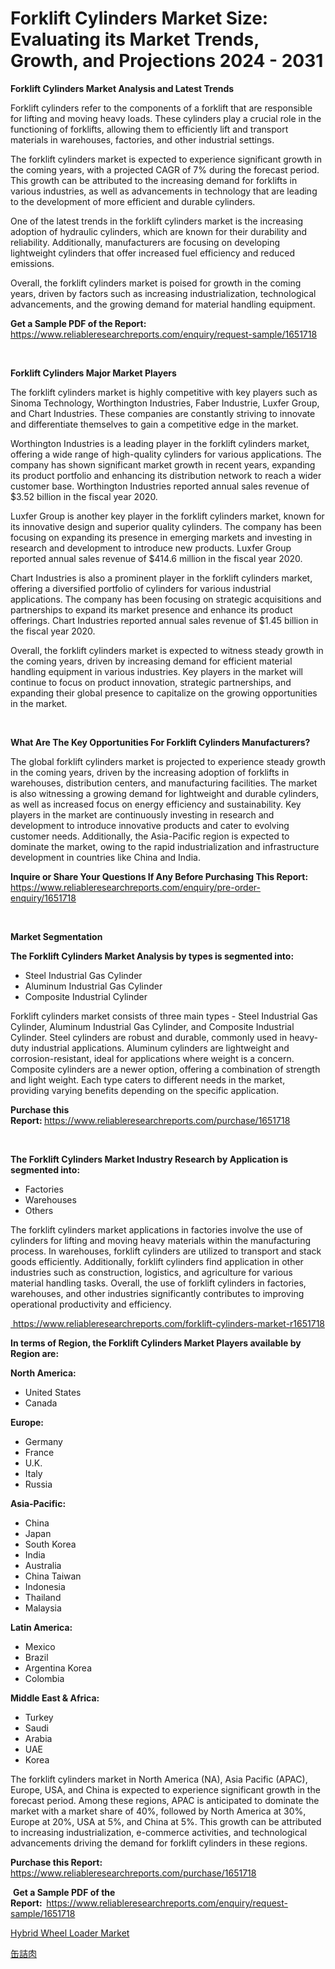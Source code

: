 <p><h1>Forklift Cylinders Market Size: Evaluating its Market Trends, Growth, and Projections 2024 - 2031</h1></p><p><strong>Forklift Cylinders Market Analysis and Latest Trends</strong></p>
<p><p>Forklift cylinders refer to the components of a forklift that are responsible for lifting and moving heavy loads. These cylinders play a crucial role in the functioning of forklifts, allowing them to efficiently lift and transport materials in warehouses, factories, and other industrial settings.</p><p>The forklift cylinders market is expected to experience significant growth in the coming years, with a projected CAGR of 7% during the forecast period. This growth can be attributed to the increasing demand for forklifts in various industries, as well as advancements in technology that are leading to the development of more efficient and durable cylinders.</p><p>One of the latest trends in the forklift cylinders market is the increasing adoption of hydraulic cylinders, which are known for their durability and reliability. Additionally, manufacturers are focusing on developing lightweight cylinders that offer increased fuel efficiency and reduced emissions.</p><p>Overall, the forklift cylinders market is poised for growth in the coming years, driven by factors such as increasing industrialization, technological advancements, and the growing demand for material handling equipment.</p></p>
<p><strong>Get a Sample PDF of the Report:&nbsp;</strong> <a href="https://www.reliableresearchreports.com/enquiry/request-sample/1651718">https://www.reliableresearchreports.com/enquiry/request-sample/1651718</a></p>
<p>&nbsp;</p>
<p><strong>Forklift Cylinders Major Market Players</strong></p>
<p><p>The forklift cylinders market is highly competitive with key players such as Sinoma Technology, Worthington Industries, Faber Industrie, Luxfer Group, and Chart Industries. These companies are constantly striving to innovate and differentiate themselves to gain a competitive edge in the market.</p><p>Worthington Industries is a leading player in the forklift cylinders market, offering a wide range of high-quality cylinders for various applications. The company has shown significant market growth in recent years, expanding its product portfolio and enhancing its distribution network to reach a wider customer base. Worthington Industries reported annual sales revenue of $3.52 billion in the fiscal year 2020.</p><p>Luxfer Group is another key player in the forklift cylinders market, known for its innovative design and superior quality cylinders. The company has been focusing on expanding its presence in emerging markets and investing in research and development to introduce new products. Luxfer Group reported annual sales revenue of $414.6 million in the fiscal year 2020.</p><p>Chart Industries is also a prominent player in the forklift cylinders market, offering a diversified portfolio of cylinders for various industrial applications. The company has been focusing on strategic acquisitions and partnerships to expand its market presence and enhance its product offerings. Chart Industries reported annual sales revenue of $1.45 billion in the fiscal year 2020.</p><p>Overall, the forklift cylinders market is expected to witness steady growth in the coming years, driven by increasing demand for efficient material handling equipment in various industries. Key players in the market will continue to focus on product innovation, strategic partnerships, and expanding their global presence to capitalize on the growing opportunities in the market.</p></p>
<p>&nbsp;</p>
<p><strong>What Are The Key Opportunities For Forklift Cylinders Manufacturers?</strong></p>
<p><p>The global forklift cylinders market is projected to experience steady growth in the coming years, driven by the increasing adoption of forklifts in warehouses, distribution centers, and manufacturing facilities. The market is also witnessing a growing demand for lightweight and durable cylinders, as well as increased focus on energy efficiency and sustainability. Key players in the market are continuously investing in research and development to introduce innovative products and cater to evolving customer needs. Additionally, the Asia-Pacific region is expected to dominate the market, owing to the rapid industrialization and infrastructure development in countries like China and India.</p></p>
<p><strong>Inquire or Share Your Questions If Any Before Purchasing This Report:</strong> <a href="https://www.reliableresearchreports.com/enquiry/pre-order-enquiry/1651718">https://www.reliableresearchreports.com/enquiry/pre-order-enquiry/1651718</a></p>
<p>&nbsp;</p>
<p><strong>Market Segmentation</strong></p>
<p><strong>The Forklift Cylinders Market Analysis by types is segmented into:</strong></p>
<p><ul><li>Steel Industrial Gas Cylinder</li><li>Aluminum Industrial Gas Cylinder</li><li>Composite Industrial Cylinder</li></ul></p>
<p><p>Forklift cylinders market consists of three main types - Steel Industrial Gas Cylinder, Aluminum Industrial Gas Cylinder, and Composite Industrial Cylinder. Steel cylinders are robust and durable, commonly used in heavy-duty industrial applications. Aluminum cylinders are lightweight and corrosion-resistant, ideal for applications where weight is a concern. Composite cylinders are a newer option, offering a combination of strength and light weight. Each type caters to different needs in the market, providing varying benefits depending on the specific application.</p></p>
<p><strong>Purchase this Report:&nbsp;</strong><a href="https://www.reliableresearchreports.com/purchase/1651718">https://www.reliableresearchreports.com/purchase/1651718</a></p>
<p>&nbsp;</p>
<p><strong>The Forklift Cylinders Market Industry Research by Application is segmented into:</strong></p>
<p><ul><li>Factories</li><li>Warehouses</li><li>Others</li></ul></p>
<p><p>The forklift cylinders market applications in factories involve the use of cylinders for lifting and moving heavy materials within the manufacturing process. In warehouses, forklift cylinders are utilized to transport and stack goods efficiently. Additionally, forklift cylinders find application in other industries such as construction, logistics, and agriculture for various material handling tasks. Overall, the use of forklift cylinders in factories, warehouses, and other industries significantly contributes to improving operational productivity and efficiency.</p></p>
<p><a href="https://www.reliableresearchreports.com/forklift-cylinders-market-r1651718">&nbsp;https://www.reliableresearchreports.com/forklift-cylinders-market-r1651718</a></p>
<p><strong>In terms of Region, the Forklift Cylinders Market Players available by Region are:</strong></p>
<p>
    <p> <strong> North America: </strong>
        <ul>
            <li>United States</li>
            <li>Canada</li>
        </ul>
        </p> 
    <p> <strong> Europe: </strong>
        <ul>
            <li>Germany</li>
            <li>France</li>
            <li>U.K.</li>
            <li>Italy</li>
            <li>Russia</li>
        </ul>
        </p> 
    <p> <strong> Asia-Pacific: </strong>
        <ul>
            <li>China</li>
            <li>Japan</li>
            <li>South Korea</li>
            <li>India</li>
            <li>Australia</li>
            <li>China Taiwan</li>
            <li>Indonesia</li>
            <li>Thailand</li>
            <li>Malaysia</li>
        </ul>
        </p> 
    <p> <strong> Latin America: </strong>
        <ul>
            <li>Mexico</li>
            <li>Brazil</li>
            <li>Argentina Korea</li>
            <li>Colombia</li>
        </ul>
        </p> 
    <p> <strong> Middle East & Africa: </strong>
        <ul>
            <li>Turkey</li>
            <li>Saudi</li>
            <li>Arabia</li>
            <li>UAE</li>
            <li>Korea</li>
        </ul>
    </p>
    </p>
<p><p>The forklift cylinders market in North America (NA), Asia Pacific (APAC), Europe, USA, and China is expected to experience significant growth in the forecast period. Among these regions, APAC is anticipated to dominate the market with a market share of 40%, followed by North America at 30%, Europe at 20%, USA at 5%, and China at 5%. This growth can be attributed to increasing industrialization, e-commerce activities, and technological advancements driving the demand for forklift cylinders in these regions.</p></p>
<p><strong>Purchase this Report: </strong><a href="https://www.reliableresearchreports.com/purchase/1651718">https://www.reliableresearchreports.com/purchase/1651718</a></p>
<p>&nbsp;<strong>Get a Sample PDF of the Report:&nbsp;&nbsp;</strong><a href="https://www.reliableresearchreports.com/enquiry/request-sample/1651718">https://www.reliableresearchreports.com/enquiry/request-sample/1651718</a></p>
<p><strong></strong></p>
<p><p><a href="https://github.com/dimitrishawkinswaynenp91rgz/Market-Research-Report-List-2/blob/main/hybrid-wheel-loader-market.md">Hybrid Wheel Loader Market</a></p><p><a href="https://github.com/one-cool-chick/Market-Research-Report-List-1/blob/main/573563627995.md">缶詰肉</a></p></p>
